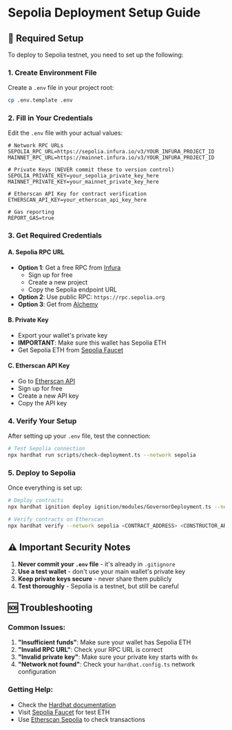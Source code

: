 # Sepolia Deployment Setup Guide

## 🔧 Required Setup

To deploy to Sepolia testnet, you need to set up the following:

### 1. Create Environment File

Create a `.env` file in your project root:

```bash
cp .env.template .env
```

### 2. Fill in Your Credentials

Edit the `.env` file with your actual values:

```env
# Network RPC URLs
SEPOLIA_RPC_URL=https://sepolia.infura.io/v3/YOUR_INFURA_PROJECT_ID
MAINNET_RPC_URL=https://mainnet.infura.io/v3/YOUR_INFURA_PROJECT_ID

# Private Keys (NEVER commit these to version control)
SEPOLIA_PRIVATE_KEY=your_sepolia_private_key_here
MAINNET_PRIVATE_KEY=your_mainnet_private_key_here

# Etherscan API Key for contract verification
ETHERSCAN_API_KEY=your_etherscan_api_key_here

# Gas reporting
REPORT_GAS=true
```

### 3. Get Required Credentials

#### A. Sepolia RPC URL
- **Option 1**: Get a free RPC from [Infura](https://infura.io/)
  - Sign up for free
  - Create a new project
  - Copy the Sepolia endpoint URL
- **Option 2**: Use public RPC: `https://rpc.sepolia.org`
- **Option 3**: Get from [Alchemy](https://www.alchemy.com/)

#### B. Private Key
- Export your wallet's private key
- **IMPORTANT**: Make sure this wallet has Sepolia ETH
- Get Sepolia ETH from [Sepolia Faucet](https://sepoliafaucet.com/)

#### C. Etherscan API Key
- Go to [Etherscan API](https://etherscan.io/apis)
- Sign up for free
- Create a new API key
- Copy the API key

### 4. Verify Your Setup

After setting up your `.env` file, test the connection:

```bash
# Test Sepolia connection
npx hardhat run scripts/check-deployment.ts --network sepolia
```

### 5. Deploy to Sepolia

Once everything is set up:

```bash
# Deploy contracts
npx hardhat ignition deploy ignition/modules/GovernorDeployment.ts --network sepolia

# Verify contracts on Etherscan
npx hardhat verify --network sepolia <CONTRACT_ADDRESS> <CONSTRUCTOR_ARGS>
```

## ⚠️ Important Security Notes

1. **Never commit your `.env` file** - it's already in `.gitignore`
2. **Use a test wallet** - don't use your main wallet's private key
3. **Keep private keys secure** - never share them publicly
4. **Test thoroughly** - Sepolia is a testnet, but still be careful

## 🆘 Troubleshooting

### Common Issues:

1. **"Insufficient funds"**: Make sure your wallet has Sepolia ETH
2. **"Invalid RPC URL"**: Check your RPC URL is correct
3. **"Invalid private key"**: Make sure your private key starts with `0x`
4. **"Network not found"**: Check your `hardhat.config.ts` network configuration

### Getting Help:

- Check the [Hardhat documentation](https://hardhat.org/docs)
- Visit [Sepolia Faucet](https://sepoliafaucet.com/) for test ETH
- Use [Etherscan Sepolia](https://sepolia.etherscan.io/) to check transactions
